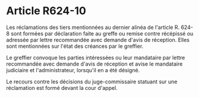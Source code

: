 # Article R624-10

Les réclamations des tiers mentionnées au dernier alinéa de l'article R. 624-8 sont formées par déclaration faite au greffe ou remise contre récépissé ou adressée par lettre recommandée avec demande d'avis de réception. Elles sont mentionnées sur l'état des créances par le greffier.

Le greffier convoque les parties intéressées ou leur mandataire par lettre recommandée avec demande d'avis de réception et avise le mandataire judiciaire et l'administrateur, lorsqu'il en a été désigné.

Le recours contre les décisions du juge-commissaire statuant sur une réclamation est formé devant la cour d'appel.
